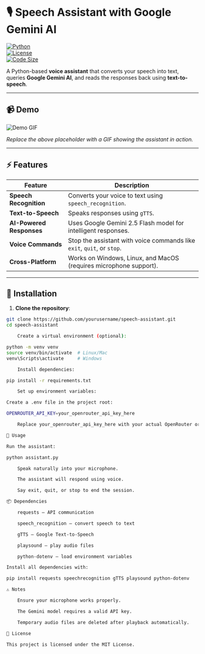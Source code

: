 # 🎙️ Speech Assistant with Google Gemini AI

[![Python](https://img.shields.io/badge/python-3.11+-blue)](https://www.python.org/)  
[![License](https://img.shields.io/badge/license-MIT-green)](LICENSE)  
[![Code Size](https://img.shields.io/github/languages/code-size/yourusername/speech-assistant)](https://github.com/yourusername/speech-assistant)  

A Python-based **voice assistant** that converts your speech into text, queries **Google Gemini AI**, and reads the responses back using **text-to-speech**.  

---

## 📹 Demo

![Demo GIF](https://via.placeholder.com/600x300.png?text=Your+Assistant+Demo+GIF)  

*Replace the above placeholder with a GIF showing the assistant in action.*

---

## ⚡ Features

| Feature | Description |
|---------|-------------|
| **Speech Recognition** | Converts your voice to text using `speech_recognition`. |
| **Text-to-Speech** | Speaks responses using `gTTS`. |
| **AI-Powered Responses** | Uses Google Gemini 2.5 Flash model for intelligent responses. |
| **Voice Commands** | Stop the assistant with voice commands like `exit`, `quit`, or `stop`. |
| **Cross-Platform** | Works on Windows, Linux, and MacOS (requires microphone support). |

---

## 🚀 Installation

1. **Clone the repository**:

```bash
git clone https://github.com/yourusername/speech-assistant.git
cd speech-assistant

    Create a virtual environment (optional):

python -m venv venv
source venv/bin/activate  # Linux/Mac
venv\Scripts\activate     # Windows

    Install dependencies:

pip install -r requirements.txt

    Set up environment variables:

Create a .env file in the project root:

OPENROUTER_API_KEY=your_openrouter_api_key_here

    Replace your_openrouter_api_key_here with your actual OpenRouter or Gemini API key.

🎤 Usage

Run the assistant:

python assistant.py

    Speak naturally into your microphone.

    The assistant will respond using voice.

    Say exit, quit, or stop to end the session.

📦 Dependencies

    requests – API communication

    speech_recognition – convert speech to text

    gTTS – Google Text-to-Speech

    playsound – play audio files

    python-dotenv – load environment variables

Install all dependencies with:

pip install requests speechrecognition gTTS playsound python-dotenv

⚠️ Notes

    Ensure your microphone works properly.

    The Gemini model requires a valid API key.

    Temporary audio files are deleted after playback automatically.

📄 License

This project is licensed under the MIT License.
